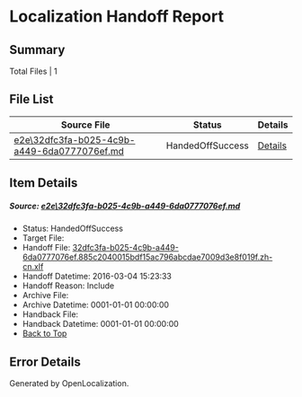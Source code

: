 # <a name='report-top'></a> Localization Handoff Report

## Summary
 Total Files | 1

## File List
 Source File | Status | Details 
 ----------- | ------ | ------- 
 [e2e\32dfc3fa-b025-4c9b-a449-6da0777076ef.md](https://github.com/OpenLocalizationTest/oltest/blob/f4cf9089040d0ed5a4cc70a1fa5dd481f6f46b84/e2e/32dfc3fa-b025-4c9b-a449-6da0777076ef.md) | HandedOffSuccess | [Details](#d5ec6f59f86843a12008a82372a28f79c9b445691)

## Item Details
##### <a name='d5ec6f59f86843a12008a82372a28f79c9b445691'></a> Source: [e2e\32dfc3fa-b025-4c9b-a449-6da0777076ef.md](https://github.com/OpenLocalizationTest/oltest/blob/f4cf9089040d0ed5a4cc70a1fa5dd481f6f46b84/e2e/32dfc3fa-b025-4c9b-a449-6da0777076ef.md)
* Status: HandedOffSuccess
* Target File: 
* Handoff File: [32dfc3fa-b025-4c9b-a449-6da0777076ef.885c2040015bdf15ac796abcdae7009d3e8f019f.zh-cn.xlf](https://github.com/OpenLocalizationTestOrg/olhandoff/blob/c2c1df7b8e4e347c9c0faab929f222c1832c7536/ol-handoff/OpenLocalizationTestOrg/oltest.zh-cn/qimu/ht/32dfc3fa-b025-4c9b-a449-6da0777076ef.885c2040015bdf15ac796abcdae7009d3e8f019f.zh-cn.xlf)
* Handoff Datetime: 2016-03-04 15:23:33
* Handoff Reason: Include
* Archive File: 
* Archive Datetime: 0001-01-01 00:00:00
* Handback File: 
* Handback Datetime: 0001-01-01 00:00:00
* [Back to Top](#report-top)


## Error Details

Generated by OpenLocalization.
